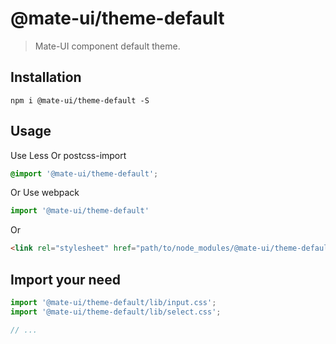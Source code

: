 # @mate-ui/theme-default
> Mate-UI component default theme.


## Installation
```shell
npm i @mate-ui/theme-default -S
```

## Usage

Use Less Or postcss-import
```css
@import '@mate-ui/theme-default';
```

Or Use webpack
```javascript
import '@mate-ui/theme-default'
```

Or
```html
<link rel="stylesheet" href="path/to/node_modules/@mate-ui/theme-default/lib/index.css">
```

##  Import your need
```javascript
import '@mate-ui/theme-default/lib/input.css';
import '@mate-ui/theme-default/lib/select.css';

// ...
```
